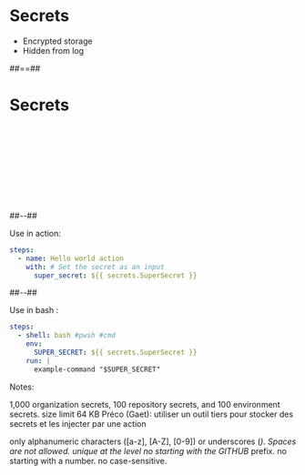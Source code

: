 <!-- .slide: -->
# Secrets 

- Encrypted storage
- Hidden from log

##==##
<!-- .slide: class="two-column-layout with-code"-->
# Secrets 

[//]: # (![float-right w-800]&#40;./assets/images/secrets.png&#41;)

<br/><br/><br/><br/><br/><br/><br/><br/>

##--##

Use in action: 

```yaml
steps:
  - name: Hello world action
    with: # Set the secret as an input
      super_secret: ${{ secrets.SuperSecret }}
```

##--##

Use in bash :

```yaml
steps:
  - shell: bash #pwsh #cmd
    env:
      SUPER_SECRET: ${{ secrets.SuperSecret }}
    run: |
      example-command "$SUPER_SECRET"
```



Notes: 

1,000 organization secrets, 100 repository secrets, and 100 environment secrets.
size limit 64 KB 
Préco (Gaet): utiliser un outil tiers pour stocker des secrets et les injecter par une action 

only alphanumeric characters ([a-z], [A-Z], [0-9]) or underscores (_). Spaces are not allowed.
unique at the level
no starting with the GITHUB_ prefix.
no starting with a number.
no case-sensitive.

